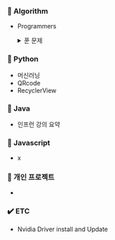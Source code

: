 ### 📕 Algorithm
- Programmers
  <details><summary>푼 문제</summary>
  
  
  **Python**
  - 두 정수 사이의 합
  - 문자열 내림차순으로 배치하기
  - 평균 구하기


  **MySQL**  
  - 최댓갓 구하기
  - 모든 레코트 조회하기
   </details>


### 📙 Python
- 머신러닝
- QRcode
- RecyclerView


### 📒 Java
- 인프런 강의 요약


### 📗 Javascript
- x


### 📘 개인 프로젝트
- 


### ✔️ ETC
- Nvidia Driver install and Update
